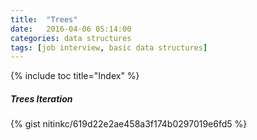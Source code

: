 ```yaml
---
title:  "Trees"
date:   2016-04-06 05:14:00
categories: data structures
tags: [job interview, basic data structures]
---
```


{% include toc title="Index" %}

##### Trees Iteration
{% gist nitinkc/619d22e2ae458a3f174b0297019e6fd5 %}
